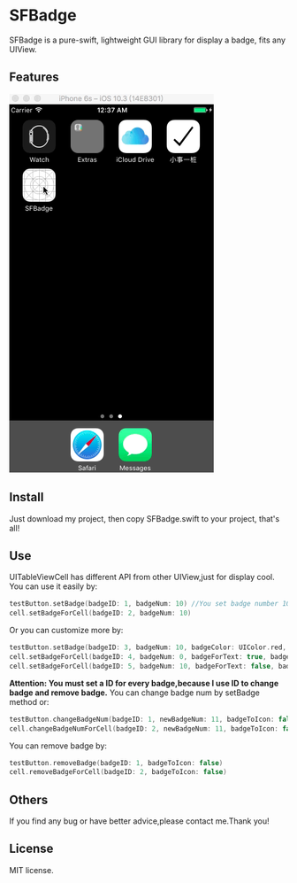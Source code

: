 # SFBadge
SFBadge is a pure-swift, lightweight GUI library for display a badge, fits any UIView.
## Features
![image](https://github.com/1159148169/SFBadge/raw/master/SFBadgePlay.gif)
## Install
Just download my project, then copy SFBadge.swift to your project, that's all!
## Use
UITableViewCell has different API from other UIView,just for display cool.
You can use it easily by:
```swift
testButton.setBadge(badgeID: 1, badgeNum: 10) //You set badge number 10.
cell.setBadgeForCell(badgeID: 2, badgeNum: 10)
```
Or you can customize more by:
```swift
testButton.setBadge(badgeID: 3, badgeNum: 10, badgeColor: UIColor.red, badgeAnimate: false, badgeToIcon: false)
cell.setBadgeForCell(badgeID: 4, badgeNum: 0, badgeForText: true, badgeColor: UIColor.clear, badgeAnimate: true, badgeToIcon: false, badgeText: "SFBadgeForCell") //You set a text badge for cell.
cell.setBadgeForCell(badgeID: 5, badgeNum: 10, badgeForText: false, badgeColor: UIColor.blue, badgeAnimate: true, badgeToIcon: false, badgeText: "") //You set a normal badge for cell.
```
**Attention: You must set a ID for every badge,because I use ID to change badge and remove badge.**
You can change badge num by setBadge method or:
```swift
testButton.changeBadgeNum(badgeID: 1, newBadgeNum: 11, badgeToIcon: false)
cell.changeBadgeNumForCell(badgeID: 2, newBadgeNum: 11, badgeToIcon: false)
```
You can remove badge by:
```swift
testButton.removeBadge(badgeID: 1, badgeToIcon: false)
cell.removeBadgeForCell(badgeID: 2, badgeToIcon: false)
```
## Others
If you find any bug or have better advice,please contact me.Thank you!
## License
MIT license.
